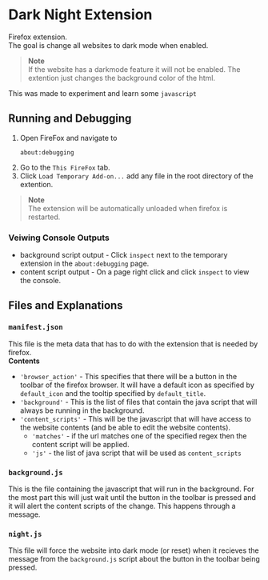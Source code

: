 # Dark Night Extension

Firefox extension.
<br>
The goal is change all websites to dark mode when enabled.

> **Note** <br>
> If the website has a darkmode feature it will not be enabled. The extention just changes the background color of the html.

This was made to experiment and learn some `javascript`

## Running and Debugging

1. Open FireFox and navigate to
   ```
   about:debugging
   ```
2. Go to the `This FireFox` tab.
3. Click `Load Temporary Add-on...`
   add any file in the root directory of the extention.

> **Note** <br>
> The extension will be automatically unloaded when firefox is restarted.

### Veiwing Console Outputs

- background script output - Click `inspect` next to the temporary extension in the `about:debugging` page.
- content script output - On a page right click and click `inspect` to view the console.

## Files and Explanations

### `manifest.json`

This file is the meta data that has to do with the extension that is needed by firefox.
<br>
**Contents**

- `'browser_action'` - This specifies that there will be a button in the toolbar of the firefox browser. It will have a default icon as specified by `default_icon` and the tooltip specified by `default_title`.
- `'background'` - This is the list of files that contain the java script that will always
  be running in the background.
- `'content_scripts'` - This will be the javascript that will have access to the website contents (and be able to edit the website contents).
  - `'matches'` - if the url matches one of the specified regex then the content script will be applied.
  - `'js'` - the list of java script that will be used as `content_scripts`

### `background.js`

This is the file containing the javascript that will run in the background. For the most part this will just wait until the button in the toolbar is pressed and it will alert the content scripts of the change. This happens through a message.

### `night.js`

This file will force the website into dark mode (or reset) when it recieves the message from the `background.js` script about the button in the toolbar being pressed.
